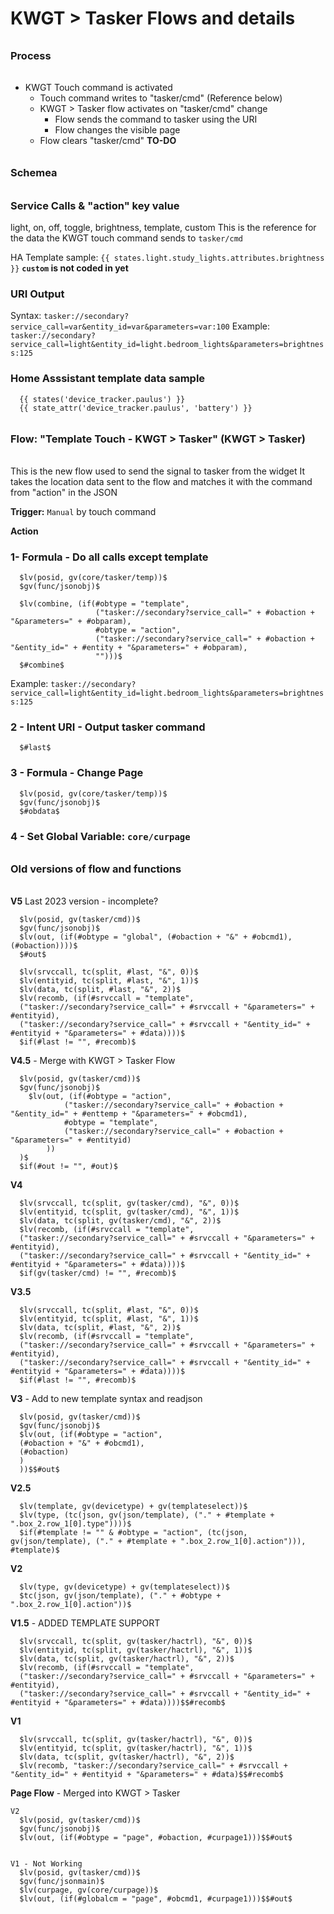 # KWGT > Tasker Flows and details

######
###    Process
######
- KWGT Touch command is activated
  - Touch command writes to "tasker/cmd" (Reference below)
  - KWGT > Tasker flow activates on "tasker/cmd" change
    - Flow sends the command to tasker using the URI
    - Flow changes the visible page
  - Flow clears "tasker/cmd" **TO-DO**


######
###    Schemea
######

### Service Calls & "action" key value

light, on, off, toggle, brightness, template, custom
This is the reference for the data the KWGT touch command sends to `tasker/cmd`

HA Template sample: `{{ states.light.study_lights.attributes.brightness }}`
**`custom` is not coded in yet**

### URI Output
Syntax:  `tasker://secondary?service_call=var&entity_id=var&parameters=var:100`
Example: `tasker://secondary?service_call=light&entity_id=light.bedroom_lights&parameters=brightness:125`

### Home Asssistant template data sample
```
  {{ states('device_tracker.paulus') }}
  {{ state_attr('device_tracker.paulus', 'battery') }}
```


######
###    Flow: "Template Touch - KWGT > Tasker" (KWGT > Tasker)
######

This is the new flow used to send the signal to tasker from the widget
It takes the location data sent to the flow and matches it with the command from "action" in the JSON

**Trigger:** `Manual` by touch command

**Action**
### 1- Formula - Do all calls except template 
```
  $lv(posid, gv(core/tasker/temp))$
  $gv(func/jsonobj)$

  $lv(combine, (if(#obtype = "template",
                   ("tasker://secondary?service_call=" + #obaction + "&parameters=" + #obparam),
                   #obtype = "action",
                   ("tasker://secondary?service_call=" + #obaction + "&entity_id=" + #entity + "&parameters=" + #obparam),
                   "")))$
  $#combine$
```

Example: `tasker://secondary?service_call=light&entity_id=light.bedroom_lights&parameters=brightness:125`

### 2 - Intent URI - Output tasker command
```
  $#last$
```

### 3 - Formula - Change Page
```
  $lv(posid, gv(core/tasker/temp))$
  $gv(func/jsonobj)$
  $#obdata$

```

### 4 - Set Global Variable: `core/curpage`



######
###    Old versions of flow and functions
######

**V5** Last 2023 version - incomplete?
```
  $lv(posid, gv(tasker/cmd))$
  $gv(func/jsonobj)$
  $lv(out, (if(#obtype = "global", (#obaction + "&" + #obcmd1),(#obaction))))$
  $#out$
```
```
  $lv(srvccall, tc(split, #last, "&", 0))$
  $lv(entityid, tc(split, #last, "&", 1))$
  $lv(data, tc(split, #last, "&", 2))$
  $lv(recomb, (if(#srvccall = "template", 
  ("tasker://secondary?service_call=" + #srvccall + "&parameters=" + #entityid),
  ("tasker://secondary?service_call=" + #srvccall + "&entity_id=" + #entityid + "&parameters=" + #data))))$
  $if(#last != "", #recomb)$
```


**V4.5** - Merge with KWGT > Tasker Flow
```
  $lv(posid, gv(tasker/cmd))$
  $gv(func/jsonobj)$
    $lv(out, (if(#obtype = "action",
            ("tasker://secondary?service_call=" + #obaction + "&entity_id=" + #enttemp + "&parameters=" + #obcmd1),
            #obtype = "template", 
            ("tasker://secondary?service_call=" + #obaction + "&parameters=" + #entityid)
        ))
  )$
  $if(#out != "", #out)$
```

**V4**
```
  $lv(srvccall, tc(split, gv(tasker/cmd), "&", 0))$
  $lv(entityid, tc(split, gv(tasker/cmd), "&", 1))$
  $lv(data, tc(split, gv(tasker/cmd), "&", 2))$
  $lv(recomb, (if(#srvccall = "template",
  ("tasker://secondary?service_call=" + #srvccall + "&parameters=" + #entityid),
  ("tasker://secondary?service_call=" + #srvccall + "&entity_id=" + #entityid + "&parameters=" + #data))))$
  $if(gv(tasker/cmd) != "", #recomb)$
```

**V3.5**
```
  $lv(srvccall, tc(split, #last, "&", 0))$
  $lv(entityid, tc(split, #last, "&", 1))$
  $lv(data, tc(split, #last, "&", 2))$
  $lv(recomb, (if(#srvccall = "template", 
  ("tasker://secondary?service_call=" + #srvccall + "&parameters=" + #entityid),
  ("tasker://secondary?service_call=" + #srvccall + "&entity_id=" + #entityid + "&parameters=" + #data))))$
  $if(#last != "", #recomb)$
```

**V3** - Add to new template syntax and readjson
```
  $lv(posid, gv(tasker/cmd))$
  $gv(func/jsonobj)$
  $lv(out, (if(#obtype = "action",
  (#obaction + "&" + #obcmd1),
  (#obaction)
  )
  ))$$#out$
```

**V2.5**
```
  $lv(template, gv(devicetype) + gv(templateselect))$
  $lv(type, (tc(json, gv(json/template), ("." + #template + ".box_2.row_1[0].type"))))$
  $if(#template != "" & #obtype = "action", (tc(json, gv(json/template), ("." + #template + ".box_2.row_1[0].action"))), #template)$
```

**V2**
```
  $lv(type, gv(devicetype) + gv(templateselect))$
  $tc(json, gv(json/template), ("." + #obtype + ".box_2.row_1[0].action"))$
```

**V1.5** - ADDED TEMPLATE SUPPORT
```
  $lv(srvccall, tc(split, gv(tasker/hactrl), "&", 0))$
  $lv(entityid, tc(split, gv(tasker/hactrl), "&", 1))$
  $lv(data, tc(split, gv(tasker/hactrl), "&", 2))$
  $lv(recomb, (if(#srvccall = "template", 
  ("tasker://secondary?service_call=" + #srvccall + "&parameters=" + #entityid),
  ("tasker://secondary?service_call=" + #srvccall + "&entity_id=" + #entityid + "&parameters=" + #data))))$$#recomb$
```

**V1**
```
  $lv(srvccall, tc(split, gv(tasker/hactrl), "&", 0))$
  $lv(entityid, tc(split, gv(tasker/hactrl), "&", 1))$
  $lv(data, tc(split, gv(tasker/hactrl), "&", 2))$
  $lv(recomb, "tasker://secondary?service_call=" + #srvccall + "&entity_id=" + #entityid + "&parameters=" + #data)$$#recomb$
```



**Page Flow** - Merged into KWGT > Tasker
```
V2
  $lv(posid, gv(tasker/cmd))$
  $gv(func/jsonobj)$
  $lv(out, (if(#obtype = "page", #obaction, #curpage1)))$$#out$


V1 - Not Working
  $lv(posid, gv(tasker/cmd))$
  $gv(func/jsonmain)$
  $lv(curpage, gv(core/curpage))$
  $lv(out, (if(#globalcm = "page", #obcmd1, #curpage1)))$$#out$
```